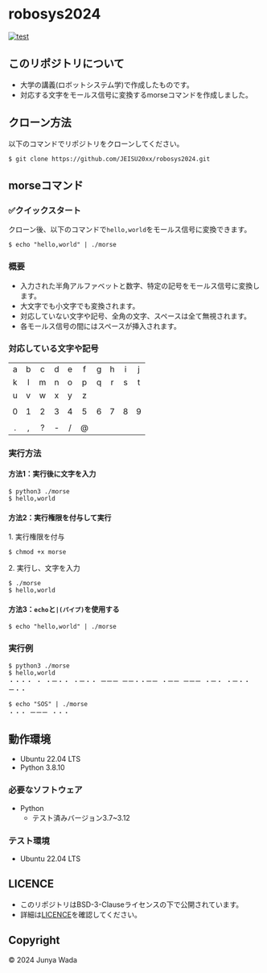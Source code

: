 # robosys2024
[![test](https://github.com/JEISU20xx/robosys2024/actions/workflows/test.yml/badge.svg)](https://github.com/JEISU20xx/robosys2024/actions/workflows/test.yml)

## このリポジトリについて
- 大学の講義(ロボットシステム学)で作成したものです。
- 対応する文字をモールス信号に変換するmorseコマンドを作成しました。

## クローン方法  
以下のコマンドでリポジトリをクローンしてください。
```
$ git clone https://github.com/JEISU20xx/robosys2024.git
```

## morseコマンド
### ✅️クイックスタート   
クローン後、以下のコマンドで`hello,world`をモールス信号に変換できます。
```
$ echo "hello,world" | ./morse
```
### 概要
 - 入力された半角アルファベットと数字、特定の記号をモールス信号に変換します。
 - 大文字でも小文字でも変換されます。
 - 対応していない文字や記号、全角の文字、スペースは全て無視されます。
 - 各モールス信号の間にはスペースが挿入されます。

### 対応している文字や記号
|     |     |     |     |     |     |     |     |     |     |
|:---:|:---:|:---:|:---:|:---:|:---:|:---:|:---:|:---:|:---:|
|a    |b    |c    |d    |e    |f    |g    |h    |i    |j    |
|k    |l    |m    |n    |o    |p    |q    |r    |s    |t    |
|u    |v    |w    |x    |y    |z    |     |     |     |     |
|     |     |     |     |     |     |     |     |     |     |
|0    |1    |2    |3    |4    |5    |6    |7    |8    |9    |
|     |     |     |     |     |     |     |     |     |     |
|.    |,    |?    |-    |/    |@    |     |     |     |     |

### 実行方法
#### 方法1：実行後に文字を入力
```
$ python3 ./morse
$ hello,world
```
#### 方法2：実行権限を付与して実行
1\. 実行権限を付与
```
$ chmod +x morse
```
2\. 実行し、文字を入力
```
$ ./morse
$ hello,world
```
#### 方法3：`echo`と`|(パイプ)`を使用する
```
$ echo "hello,world" | ./morse
```
### 実行例
```
$ python3 ./morse
$ hello,world
・・・・ ・ ・ー・・ ・ー・・ ーーー ーー・・ーー ・ーー ーーー ・ー・ ・ー・・ ー・・
```
```
$ echo "SOS" | ./morse
・・・ ーーー ・・・ 
```

## 動作環境
- Ubuntu 22.04 LTS
- Python 3.8.10

### 必要なソフトウェア
- Python
    - テスト済みバージョン3.7~3.12

### テスト環境
- Ubuntu 22.04 LTS

## LICENCE
- このリポジトリはBSD-3-Clauseライセンスの下で公開されています。
- 詳細は[LICENCE](https://github.com/JEISU20xx/robosys2024/blob/main/LICENSE)を確認してください。

## Copyright  
© 2024 Junya Wada
